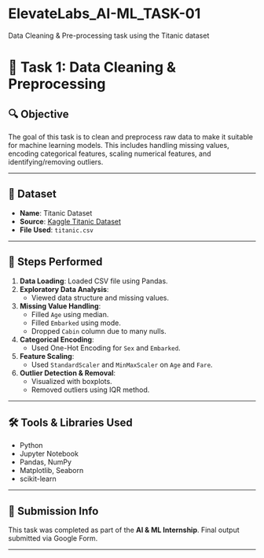 # ElevateLabs_AI-ML_TASK-01
Data Cleaning &amp; Pre-processing task using the Titanic dataset
# 🧹 Task 1: Data Cleaning & Preprocessing

## 🔍 Objective
The goal of this task is to clean and preprocess raw data to make it suitable for machine learning models. This includes handling missing values, encoding categorical features, scaling numerical features, and identifying/removing outliers.

---

## 📁 Dataset
- **Name**: Titanic Dataset
- **Source**: [Kaggle Titanic Dataset](https://www.kaggle.com/datasets/yasserh/titanic-dataset)
- **File Used**: `titanic.csv`

---

## 🚀 Steps Performed

1. **Data Loading**: Loaded CSV file using Pandas.
2. **Exploratory Data Analysis**:
   - Viewed data structure and missing values.
3. **Missing Value Handling**:
   - Filled `Age` using median.
   - Filled `Embarked` using mode.
   - Dropped `Cabin` column due to many nulls.
4. **Categorical Encoding**:
   - Used One-Hot Encoding for `Sex` and `Embarked`.
5. **Feature Scaling**:
   - Used `StandardScaler` and `MinMaxScaler` on `Age` and `Fare`.
6. **Outlier Detection & Removal**:
   - Visualized with boxplots.
   - Removed outliers using IQR method.

---

## 🛠 Tools & Libraries Used

- Python
- Jupyter Notebook
- Pandas, NumPy
- Matplotlib, Seaborn
- scikit-learn

---

## 📎 Submission Info

This task was completed as part of the **AI & ML Internship**.
Final output submitted via Google Form.

---

